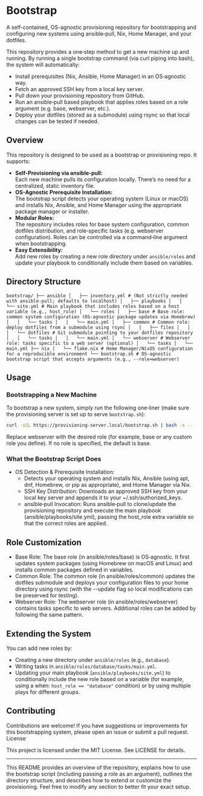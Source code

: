# Bootstrap

A self-contained, OS-agnostic provisioning repository for bootstrapping and configuring new systems using ansible‑pull, Nix, Home Manager, and your dotfiles.

This repository provides a one‑step method to get a new machine up and running. By running a single bootstrap command (via curl piping into bash), the system will automatically:

- Install prerequisites (Nix, Ansible, Home Manager) in an OS‑agnostic way.
- Fetch an approved SSH key from a local key server.
- Pull down your provisioning repository from GitHub.
- Run an ansible‑pull based playbook that applies roles based on a role argument (e.g. base, webserver, etc.).
- Deploy your dotfiles (stored as a submodule) using rsync so that local changes can be tested if needed.

## Overview

This repository is designed to be used as a bootstrap or provisioning repo. It supports:
- **Self-Provisioning via ansible‑pull:**  
  Each new machine pulls its configuration locally. There’s no need for a centralized, static inventory file.
- **OS-Agnostic Prerequisite Installation:**  
  The bootstrap script detects your operating system (Linux or macOS) and installs Nix, Ansible, and Home Manager using the appropriate package manager or installer.
- **Modular Roles:**  
  The repository includes roles for base system configuration, common dotfiles distribution, and role‑specific tasks (e.g. webserver configuration). Roles can be controlled via a command‑line argument when bootstrapping.
- **Easy Extensibility:**  
  Add new roles by creating a new role directory under `ansible/roles` and update your playbook to conditionally include them based on variables.

## Directory Structure

```
bootstrap/ ├── ansible │   ├── inventory.yml # (Not strictly needed with ansible-pull; defaults to localhost) │   ├── playbooks │   │   └── site.yml # Main playbook that includes roles based on a host variable (e.g., host_role) │   └── roles │   ├── base # Base role: common system configuration (OS-agnostic package updates via Homebrew) │   │   └── tasks │   │   └── main.yml │   ├── common # Common role: deploy dotfiles from a submodule using rsync │   │   ├── files │   │   │   └── dotfiles # Git submodule pointing to your dotfiles repository │   │   └── tasks │   │   └── main.yml │   └── webserver # Webserver role: tasks specific to a web server (optional) │   └── tasks │   └── main.yml ├── nix │   └── flake.nix # Home Manager/NixOS configuration for a reproducible environment └── bootstrap.sh # OS-agnostic bootstrap script that accepts arguments (e.g., --role=webserver)
```

## Usage

### Bootstrapping a New Machine

To bootstrap a new system, simply run the following one‑liner (make sure the provisioning server is set up to serve `bootstrap.sh`):

```bash
curl -sSL https://provisioning-server.local/bootstrap.sh | bash -s -- --role=webserver
```

Replace webserver with the desired role (for example, base or any custom role you define). If no role is specified, the default is base.
### What the Bootstrap Script Does

- OS Detection & Prerequisite Installation:
  - Detects your operating system and installs Nix, Ansible (using apt, dnf, Homebrew, or pip as appropriate), and Home Manager via Nix.
  - SSH Key Distribution:
      Downloads an approved SSH key from your local key server and appends it to your ~/.ssh/authorized_keys.
  - ansible‑pull Invocation:
      Runs ansible‑pull to clone/update the provisioning repository and execute the main playbook (ansible/playbooks/site.yml), passing the host_role extra variable so that the correct roles are applied.

## Role Customization

- Base Role:
    The base role (in ansible/roles/base) is OS‑agnostic. It first updates system packages (using Homebrew on macOS and Linux) and installs common packages defined in variables.
- Common Role:
    The common role (in ansible/roles/common) updates the dotfiles submodule and deploys your configuration files to your home directory using rsync (with the --update flag so local modifications can be preserved for testing).
- Webserver Role:
    The webserver role (in ansible/roles/webserver) contains tasks specific to web servers. Additional roles can be added by following the same pattern.

## Extending the System

You can add new roles by:

- Creating a new directory under `ansible/roles` (e.g., `database`).
- Writing tasks in `ansible/roles/database/tasks/main.yml`.
- Updating your main playbook (`ansible/playbooks/site.yml`) to conditionally  include the new role based on a variable (for example, using a when: `host_role == "database"` condition) or by using multiple plays for different groups.

## Contributing

Contributions are welcome! If you have suggestions or improvements for this bootstrapping system, please open an issue or submit a pull request.
License

This project is licensed under the MIT License. See LICENSE for details.

---

This README provides an overview of the repository, explains how to use the bootstrap script (including passing a role as an argument), outlines the directory structure, and describes how to extend or customize the provisioning. Feel free to modify any section to better fit your exact setup.
